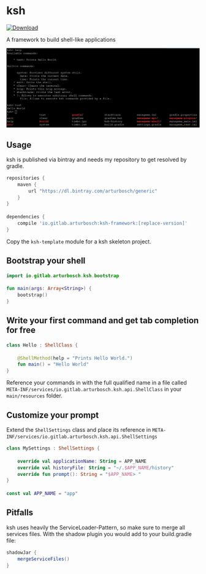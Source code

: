 # ksh
[ ![Download](https://api.bintray.com/packages/arturbosch/generic/ksh/images/download.svg) ](https://bintray.com/arturbosch/generic/ksh/_latestVersion)

A framework to build shell-like applications

![ksh](/img/ksh.png "Ksh in Action")

## Usage

ksh is published via bintray and needs my repository to get resolved by gradle.

```groovy
repositories {
    maven {
        url "https://dl.bintray.com/arturbosch/generic"
    } 
}

dependencies {
    compile 'io.gitlab.arturbosch:ksh-framework:[replace-version]'
}
```

Copy the `ksh-template` module for a ksh skeleton project.

## Bootstrap your shell

```kotlin
import io.gitlab.arturbosch.ksh.bootstrap

fun main(args: Array<String>) {
    bootstrap()
}
```

## Write your first command and get tab completion for free

```kotlin
class Hello : ShellClass {

    @ShellMethod(help = "Prints Hello World.")
    fun main() = "Hello World"
}
```

Reference your commands in with the full qualified name in a file called `META-INF/services/io.gitlab.arturbosch.ksh.api.ShellClass` in your `main/resources` folder.

## Customize your prompt

Extend the `ShellSettings` class and place its reference in `META-INF/services/io.gitlab.arturbosch.ksh.api.ShellSettings`

```kotlin
class MySettings : ShellSettings {

    override val applicationName: String = APP_NAME
    override val historyFile: String = "~/.$APP_NAME/history"
    override fun prompt(): String = "$APP_NAME> "
}

const val APP_NAME = "app"
```

## Pitfalls

ksh uses heavily the ServiceLoader-Pattern, so make sure to merge all services files. With the shadow plugin you would add to your build.gradle file:

```gradle
shadowJar {
    mergeServiceFiles()
}
``` 
